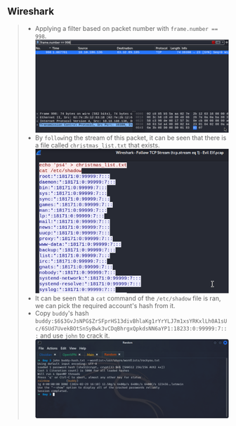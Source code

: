 ## **Wireshark**
>	- Applying a filter based on packet number with `frame.number == 998`.![](cap-1.png)
>	- By `follow`ing the stream of this packet, it can be seen that there is a file called `christmas_list.txt` that exists.![](cap-2.png)
>	- It can be seen that a `cat` command of the `/etc/shadow` file is ran, we can pick the required account's hash from it.
>	- Copy `buddy`'s hash `buddy:$6$3GvJsNPG$ZrSFprHS13divBhlaKg1rYrYLJ7m1xsYRKxlLh0A1sUc/6SUd7UvekBOtSnSyBwk3vCDqBhrgxQpkdsNN6aYP1:18233:0:99999:7:::` and use `john` to crack it.![](cracked-hash.png)